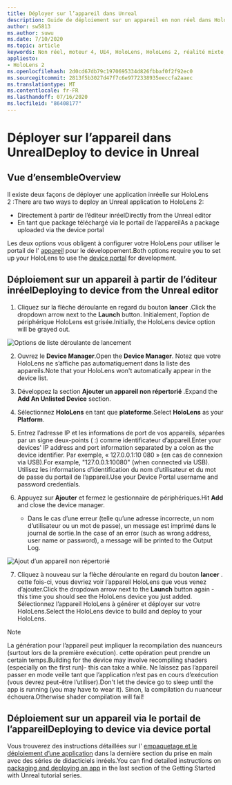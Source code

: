```yaml
---
title: Déployer sur l’appareil dans Unreal
description: Guide de déploiement sur un appareil en non réel dans HoloLens 2
author: sw5813
ms.author: suwu
ms.date: 7/10/2020
ms.topic: article
keywords: Non réel, moteur 4, UE4, HoloLens, HoloLens 2, réalité mixte, déployer sur un appareil, PC, documentation
appliesto:
- HoloLens 2
ms.openlocfilehash: 2d0cd67db79c1970695334d826fbbaf0f2f92ec0
ms.sourcegitcommit: 2813f5b3027d47f7c6e9772338935eeccfa2aaec
ms.translationtype: MT
ms.contentlocale: fr-FR
ms.lasthandoff: 07/16/2020
ms.locfileid: "86408177"
---
```

# <a name="deploy-to-device-in-unreal"></a><span data-ttu-id="181ee-104">Déployer sur l’appareil dans Unreal</span><span class="sxs-lookup"><span data-stu-id="181ee-104">Deploy to device in Unreal</span></span>

## <a name="overview"></a><span data-ttu-id="181ee-105">Vue d’ensemble</span><span class="sxs-lookup"><span data-stu-id="181ee-105">Overview</span></span>
<span data-ttu-id="181ee-106">Il existe deux façons de déployer une application inréelle sur HoloLens 2 :</span><span class="sxs-lookup"><span data-stu-id="181ee-106">There are two ways to deploy an Unreal application to HoloLens 2:</span></span> 
* <span data-ttu-id="181ee-107">Directement à partir de l’éditeur inréel</span><span class="sxs-lookup"><span data-stu-id="181ee-107">Directly from the Unreal editor</span></span>
* <span data-ttu-id="181ee-108">En tant que package téléchargé via le portail de l’appareil</span><span class="sxs-lookup"><span data-stu-id="181ee-108">As a package uploaded via the device portal</span></span>

<span data-ttu-id="181ee-109">Les deux options vous obligent à configurer votre HoloLens pour utiliser le portail de l' [appareil](using-the-windows-device-portal.md) pour le développement.</span><span class="sxs-lookup"><span data-stu-id="181ee-109">Both options require you to set up your HoloLens to use the [device portal](using-the-windows-device-portal.md) for development.</span></span> 

## <a name="deploying-to-device-from-the-unreal-editor"></a><span data-ttu-id="181ee-110">Déploiement sur un appareil à partir de l’éditeur inréel</span><span class="sxs-lookup"><span data-stu-id="181ee-110">Deploying to device from the Unreal editor</span></span>

1. <span data-ttu-id="181ee-111">Cliquez sur la flèche déroulante en regard du bouton **lancer** .</span><span class="sxs-lookup"><span data-stu-id="181ee-111">Click the dropdown arrow next to the **Launch** button.</span></span> <span data-ttu-id="181ee-112">Initialement, l’option de périphérique HoloLens est grisée.</span><span class="sxs-lookup"><span data-stu-id="181ee-112">Initially, the HoloLens device option will be grayed out.</span></span>

![Options de liste déroulante de lancement](images/unreal/launch-dropdown.png)

2. <span data-ttu-id="181ee-114">Ouvrez le **Device Manager**.</span><span class="sxs-lookup"><span data-stu-id="181ee-114">Open the **Device Manager**.</span></span> <span data-ttu-id="181ee-115">Notez que votre HoloLens ne s’affiche pas automatiquement dans la liste des appareils.</span><span class="sxs-lookup"><span data-stu-id="181ee-115">Note that your HoloLens won't automatically appear in the device list.</span></span>

3. <span data-ttu-id="181ee-116">Développez la section **Ajouter un appareil non répertorié** .</span><span class="sxs-lookup"><span data-stu-id="181ee-116">Expand the **Add An Unlisted Device** section.</span></span>

4. <span data-ttu-id="181ee-117">Sélectionnez **HoloLens** en tant que **plateforme**.</span><span class="sxs-lookup"><span data-stu-id="181ee-117">Select **HoloLens** as your **Platform**.</span></span>

5. <span data-ttu-id="181ee-118">Entrez l’adresse IP et les informations de port de vos appareils, séparées par un signe deux-points ( :) comme identificateur d’appareil.</span><span class="sxs-lookup"><span data-stu-id="181ee-118">Enter your devices' IP address and port information separated by a colon as the device identifier.</span></span> <span data-ttu-id="181ee-119">Par exemple, « 127.0.0.1:10 080 » (en cas de connexion via USB).</span><span class="sxs-lookup"><span data-stu-id="181ee-119">For example, "127.0.0.1:10080" (when connected via USB).</span></span> <span data-ttu-id="181ee-120">Utilisez les informations d’identification du nom d’utilisateur et du mot de passe du portail de l’appareil.</span><span class="sxs-lookup"><span data-stu-id="181ee-120">Use your Device Portal username and password credentials.</span></span>

6. <span data-ttu-id="181ee-121">Appuyez sur **Ajouter** et fermez le gestionnaire de périphériques.</span><span class="sxs-lookup"><span data-stu-id="181ee-121">Hit **Add** and close the device manager.</span></span> 
    * <span data-ttu-id="181ee-122">Dans le cas d’une erreur (telle qu’une adresse incorrecte, un nom d’utilisateur ou un mot de passe), un message est imprimé dans le journal de sortie.</span><span class="sxs-lookup"><span data-stu-id="181ee-122">In the case of an error (such as wrong address, user name or password), a message will be printed to the Output Log.</span></span>

![Ajout d’un appareil non répertorié](images/unreal/add-unlisted-device.png)

7. <span data-ttu-id="181ee-124">Cliquez à nouveau sur la flèche déroulante en regard du bouton **lancer** . cette fois-ci, vous devriez voir l’appareil HoloLens que vous venez d’ajouter.</span><span class="sxs-lookup"><span data-stu-id="181ee-124">Click the dropdown arrow next to the **Launch** button again - this time you should see the HoloLens device you just added.</span></span> <span data-ttu-id="181ee-125">Sélectionnez l’appareil HoloLens à générer et déployer sur votre HoloLens.</span><span class="sxs-lookup"><span data-stu-id="181ee-125">Select the HoloLens device to build and deploy to your HoloLens.</span></span> 

>[!NOTE]
><span data-ttu-id="181ee-126">La génération pour l’appareil peut impliquer la recompilation des nuanceurs (surtout lors de la première exécution). cette opération peut prendre un certain temps.</span><span class="sxs-lookup"><span data-stu-id="181ee-126">Building for the device may involve recompiling shaders (especially on the first run)- this can take a while.</span></span> <span data-ttu-id="181ee-127">Ne laissez pas l’appareil passer en mode veille tant que l’application n’est pas en cours d’exécution (vous devrez peut-être l’utiliser).</span><span class="sxs-lookup"><span data-stu-id="181ee-127">Don't let the device go to sleep until the app is running (you may have to wear it).</span></span> <span data-ttu-id="181ee-128">Sinon, la compilation du nuanceur échouera.</span><span class="sxs-lookup"><span data-stu-id="181ee-128">Otherwise shader compilation will fail!</span></span>

## <a name="deploying-to-device-via-device-portal"></a><span data-ttu-id="181ee-129">Déploiement sur un appareil via le portail de l’appareil</span><span class="sxs-lookup"><span data-stu-id="181ee-129">Deploying to device via device portal</span></span>

<span data-ttu-id="181ee-130">Vous trouverez des instructions détaillées sur l' [empaquetage et le déploiement d’une application](unreal-uxt-ch6.md#packaging-and-deploying-the-app-via-device-portal) dans la dernière section du prise en main avec des séries de didacticiels inréels.</span><span class="sxs-lookup"><span data-stu-id="181ee-130">You can find detailed instructions on [packaging and deploying an app](unreal-uxt-ch6.md#packaging-and-deploying-the-app-via-device-portal) in the last section of the Getting Started with Unreal tutorial series.</span></span>
